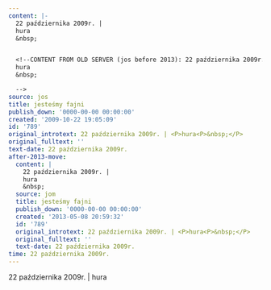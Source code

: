 ```yaml
---
content: |-
  22 października 2009r. | 
  hura
  &nbsp;


  <!--CONTENT FROM OLD SERVER (jos before 2013): 22 października 2009r. | 
  hura
  &nbsp;

  -->
source: jos
title: jesteśmy fajni
publish_down: '0000-00-00 00:00:00'
created: '2009-10-22 19:05:09'
id: '789'
original_introtext: 22 października 2009r. | <P>hura<P>&nbsp;</P>
original_fulltext: ''
text-date: 22 października 2009r.
after-2013-move:
  content: |
    22 października 2009r. | 
    hura
    &nbsp;
  source: jom
  title: jesteśmy fajni
  publish_down: '0000-00-00 00:00:00'
  created: '2013-05-08 20:59:32'
  id: '789'
  original_introtext: 22 października 2009r. | <P>hura<P>&nbsp;</P>
  original_fulltext: ''
  text-date: 22 października 2009r.
time: 22 października 2009r.
---
```

22 października 2009r. | 
hura
&nbsp;


<!--CONTENT FROM OLD SERVER (jos before 2013): 22 października 2009r. | 
hura
&nbsp;

-->

<!--{{json:{"created_date":"2009-10-22 19:05:09","publish_down":"0000-00-00 00:00:00","id":"789"}}}-->
